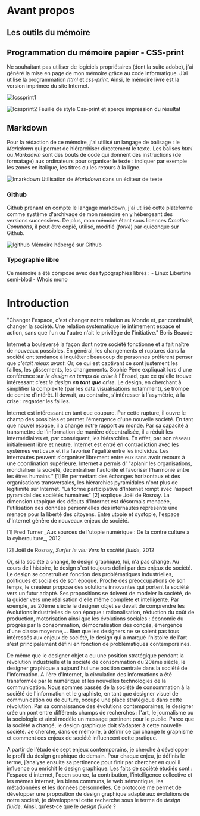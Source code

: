 # Avant propos

## Les outils du mémoire

## Programmation du mémoire papier - CSS-print
Ne souhaitant pas utiliser de logiciels propriétaires (dont la suite adobe), j'ai généré la mise en page de mon mémoire grâce au code informatique. J’ai utilisé la programmation _html_ et _css-print_. Ainsi, le mémoire livre est la version imprimée du site Internet. 

![Icssprint1](img/Icssprint1.png)
<h7> </h7> 

![Icssprint2](img/Icssprint2.png)
<h7> Feuille de style Css-print et aperçu impression du résultat </h7> 

## Markdown

Pour la rédaction de ce mémoire, j'ai utilisé un langage de balisage : le _Markdown_ qui permet de hiérarchiser directement le texte. Les balises _html_ ou _Markdown_ sont des bouts de code qui donnent des instructions (de formatage) aux ordinateurs pour organiser le texte : indiquer par exemple les zones en italique, les titres ou les retours à la ligne.

![Imarkdown](img/Imarkdown.png)
<h7> Utilisation de _Markdown_ dans un éditeur de texte </h7> 

### Github 
Github prenant en compte le langage markdown, j'ai utilisé cette plateforme comme système d'archivage de mon mémoire en y hébergeant des versions successives. De plus, mon mémoire étant sous licences _Creative Commons_, il peut être copié, utilisé, modifié (_forké_) par quiconque sur Github.

![Igithub](img/Igithub.png)
<h7> Mémoire hébergé sur Github </h7> 

### Typographie libre
Ce mémoire a été composé avec des typographies libres : 
	- Linux Libertine semi-blod
	- Whois mono



 
# Introduction

"Changer l'espace, c'est changer notre relation au Monde et, par continuité, changer la société. Une relation systématique lie intimement espace et action, sans que l'un ou l'autre n'ait le privilège de l'initiative." Boris Beaude

Internet a bouleversé la façon dont notre société fonctionne et a fait naître de nouveaux possibles. En général, les changements et ruptures dans la société ont tendance à inquiéter : beaucoup de personnes préfèrent penser que _c'était mieux avant_. Or, ce qui est captivant ce sont justement les failles, les glissements, les changements. Sophie Pène expliquait lors d'une conférence sur _le design en temps de crise_ à l'Ensad, que ce qu'elle trouve intéressant c'est _le design **en tant que** crise_. Le design, en cherchant à simplifier la complexité (par les data visualisations notamment), se trompe de centre d'intérêt. Il devrait, au contraire, s'intéresser à l'asymétrie, à la crise : regarder les failles.

Internet est intéressant en tant que coupure. Par cette rupture, il ouvre le champ des possibles et permet l'émergence d'une nouvelle société. En tant que nouvel espace, il a changé notre rapport au monde. Par sa capacité à transmettre de l'information de manière décentralisée, il a réduit les intermédiaires et, par conséquent, les hiérarchies. En effet, par son réseau initialement libre et neutre, Internet est entré en contradiction avec les systèmes verticaux et il a favorisé l'égalité entre les individus. Les internautes peuvent s'organiser librement entre eux sans avoir recours à une coordination supérieure. Internet a permis d' "aplanir les organisations, mondialiser la société, décentraliser l'autorité et favoriser l'harmonie entre les êtres humains." [1] En permettant des échanges horizontaux et des organisations transversales, les hiérarchies pyramidales n'ont plus de légitimité sur Internet. "La forme participative d’Internet rompt avec l’aspect pyramidal des sociétés humaines" [2] explique Joël de Rosnay. La dimension utopique des débuts d'Internet est désormais menacée, l'utilisation des données personnelles des internautes représente une menace pour la liberté des citoyens. Entre utopie et dystopie, l'espace d'Internet génère de nouveaux enjeux de société.

<aside> [1]  Fred Turner _Aux sources de l'utopie numérique : De la contre culture à la cyberculture_, 2012

[2] Joël de Rosnay, _Surfer le vie: Vers la société fluide_, 2012 </aside>

Or, si la société a changé, le design graphique, lui, n'a pas changé. Au cours de l'histoire, le design s'est toujours défini par des enjeux de société. Le design se construit en fonction des problématiques industrielles, politiques et sociales de son époque. Proche des préoccupations de son temps, le créateur propose des solutions innovantes qui portent la société vers un futur adapté. Ses propositions se doivent de modeler la société, de la guider vers une réalisation d'elle même complète et intelligente. Par exemple, au 20ème siècle le designer objet se devait de comprendre les évolutions industrielles de son époque : rationalisation, réduction du coût de production, motorisation ainsi que les évolutions sociales : économie du progrès par la consommation, démocratisation des congés, émergence d'une classe moyenne,... Bien que les designers ne se soient pas tous intéressés aux enjeux de société, le design qui a marqué l'histoire de l'art s'est principalement défini en fonction de problématiques contemporaines. 

De même que le designer objet a eu une position stratégique pendant la révolution industrielle et la société de consommation du 20ème siècle, le designer graphique a aujourd'hui une position centrale dans la société de l'information. A l'ère d'Internet, la circulation des informations a été transformée par le numérique et les nouvelles technologies de la communication. Nous sommes passés de la société de consommation à la société de l'information et le graphiste, en tant que designer visuel de communication ou de culture, occupe une place stratégique dans cette révolution. Par sa connaissance des évolutions contemporaines, le designer crée un pont entre différents champs de recherches : l'art, le journalisme ou la sociologie et ainsi modèle un message pertinent pour le public. Parce que la société a changé, le design graphique doit s’adapter à cette nouvelle société. Je cherche, dans ce mémoire, à définir ce qui change le graphisme et comment ces enjeux de société influencent cette pratique.

A partir de l'étude de sept enjeux contemporains, je cherche à développer le profil du design graphique de demain. Pour chaque enjeu, je définis le terme, j’analyse ensuite sa pertinence pour finir par chercher en quoi il influence ou enrichit le design graphique. Les faits de société étudiés sont : l'espace d'internet, l'open source, la contribution, l'intelligence collective et les mèmes internet, les biens communs, le web sémantique, les métadonnées et les données personnelles. Ce protocole me permet de développer une proposition de design graphique adapté aux évolutions de notre société, je développerai cette recherche sous le terme de _design fluide_. Ainsi, qu'est-ce que le _design fluide_ ?
